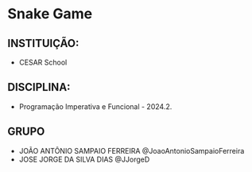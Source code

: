 # Snake Game

## INSTITUIÇÃO:

* CESAR School

## DISCIPLINA:

* Programação Imperativa e Funcional - 2024.2.

## GRUPO

* JOÃO ANTÔNIO SAMPAIO FERREIRA @JoaoAntonioSampaioFerreira
* JOSE JORGE DA SILVA DIAS @JJorgeD


